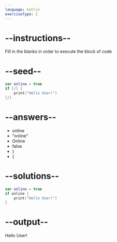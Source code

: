 ```yaml
---
language: kotlin
exerciseType: 2
---
```


# --instructions--

Fill in the blanks in order to execute the block of code

# --seed--

```kotlin
var online = true
if [/] {
    print("Hello User!")
[/]
```

# --answers--

- online
- "online"
- Online
- false
- }
- {

# --solutions--

```kotlin
var online = true
if online {
    print("Hello User!")
}
```

# --output--

Hello User!
